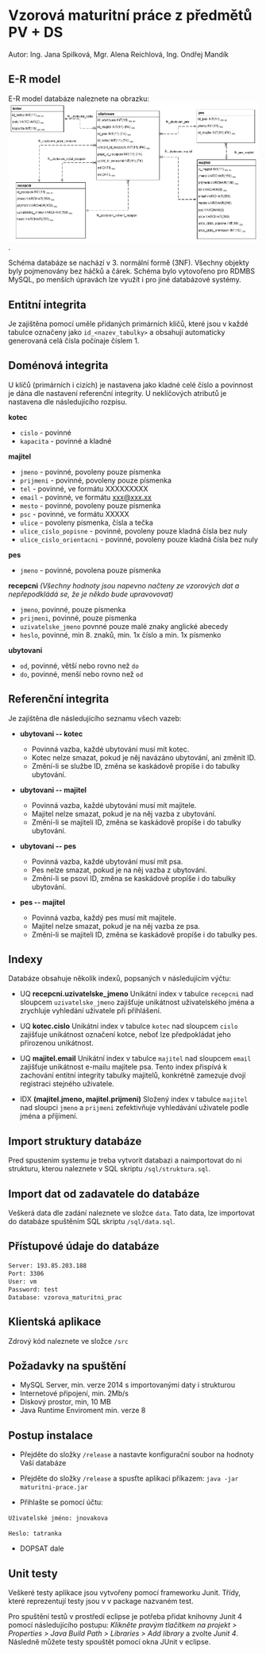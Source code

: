 # Vzorová maturitní práce z předmětů PV + DS
Autor: Ing. Jana Spilková, Mgr. Alena Reichlová, Ing. Ondřej Mandík


## E-R model
E-R model databáze naleznete na obrazku: ![E-R Model](doc/er.png). 

Schéma databáze se nachází v 3. normální formě (3NF). Všechny objekty byly pojmenovány bez háčků a čárek. Schéma bylo vytovořeno pro RDMBS MySQL, po menších úpravách lze využít i pro jiné databázové systémy.

## Entitní integrita
Je zajištěna pomocí uměle přidaných primárních klíčů, které jsou v každé tabulce označeny jako `id_<nazev_tabulky>` a obsahují automaticky generovaná celá čísla počínaje číslem 1.

## Doménová integrita

U klíčů (primárních i cizích) je nastavena jako kladné celé číslo a povinnost je dána dle nastavení referenční integrity. U neklíčových atributů je nastavena dle následujícího rozpisu.

**kotec**
* `cislo` - povinné
* `kapacita` - povinné a kladné

**majitel**
* `jmeno` - povinné, povoleny pouze písmenka
* `prijmeni` - povinné, povoleny pouze písmenka
* `tel` - povinné, ve formátu XXXXXXXXX 
* `email` - povinné, ve formátu xxx@xxx.xx
* `mesto` - povinné, povoleny pouze písmenka
* `psc` - povinné, ve formátu XXXXX
* `ulice` - povoleny písmenka, čísla a tečka
* `ulice_cislo_popisne` - povinné, povoleny pouze kladná čísla bez nuly
* `ulice_cislo_orientacni` - povinné, povoleny pouze kladná čísla bez nuly

**pes**
* `jmeno` - povinné, povolena pouze písmenka

**recepcni** *(Všechny hodnoty jsou napevno načteny ze vzorových dat a nepřepodkládá se, že je někdo bude upravovovat)*
* `jmeno`, povinné, pouze písmenka
* `prijmeni`, povinné, pouze písmenka
* `uzivatelske_jmeno` povnné pouze malé znaky anglické abecedy
* `heslo`, povinné, min 8. znaků, min. 1x číslo a min. 1x písmenko

**ubytovani**
* `od`, povinné, větší nebo rovno než `do`
* `do`, povinné, menší nebo rovno než `od`
  

## Referenční integrita
Je zajištěna dle následujícího seznamu všech vazeb:

* **ubytovani -- kotec** 
	* Povinná vazba, každé ubytování musí mít kotec. 
	* Kotec nelze smazat, pokud je něj navázáno ubytování, ani změnit ID.
	* Změní-li se službe ID, změna se kaskádově propíše i do tabulky ubytování.

* **ubytovani -- majitel**
	* Povinná vazba, každé ubytování musí mít majitele. 
	* Majitel nelze smazat, pokud je na něj vazba z ubytování.
	* Změní-li se majiteli ID, změna se kaskádově propíše i do tabulky ubytování.

* **ubytovani -- pes**
	* Povinná vazba, každé ubytování musí mít psa. 
	* Pes nelze smazat, pokud je na něj vazba z ubytování.
	* Změní-li se psovi ID, změna se kaskádově propíše i do tabulky ubytování.

* **pes -- majitel**
	* Povinná vazba, každý pes musí mít majitele. 
	* Majitel nelze smazat, pokud je na něj vazba ze psa.
	* Změní-li se majiteli ID, změna se kaskádově propíše i do tabulky pes.
	

## Indexy 
Databáze obsahuje několik indexů, popsaných v následujícím výčtu:

* UQ **recepcni.uzivatelske_jmeno** Unikátní index v tabulce `recepcni` nad sloupcem `uzivatelske_jmeno` zajišťuje unikátnost uživatelského jména a zrychluje vyhledání uživatele při přihlášení.


* UQ **kotec.cislo** Unikátní index v tabulce `kotec` nad sloupcem `cislo` zajišťuje unikátnost označení kotce, neboť lze předpokládat jeho přirozenou unikátnost.


* UQ **majitel.email** Unikátní index v tabulce `majitel` nad sloupcem `email` zajišťuje unikátnost e-mailu majitele psa. Tento index přispívá k zachování entitní integrity tabulky majitelů, konkrétně zamezuje dvojí registraci stejného uživatele.


* IDX **(majitel.jmeno, majitel.prijmeni)** Složený index v tabulce `majitel` nad sloupci `jmeno` a `prijmeni` zefektivňuje vyhledávání uživatele podle jména a příjímení.

## Import struktury databáze
Pred spustenim systemu je treba vytvorit databazi a naimportovat do ni strukturu, kterou naleznete v SQL skriptu `/sql/struktura.sql`. 

## Import dat od zadavatele do databáze
Veškerá data dle zadání naleznete ve složce `data`. Tato data, lze importovat do databáze spuštěním SQL skriptu `/sql/data.sql`.

## Přístupové údaje do databáze
	Server: 193.85.203.188
	Port: 3306
	User: vm
	Password: test
	Database: vzorova_maturitni_prac

## Klientská aplikace
Zdrový kód naleznete ve složce `/src`

## Požadavky na spuštění
* MySQL Server, min. verze 2014 s importovanými daty i strukturou
* Internetové připojení, min. 2Mb/s
* Diskový prostor, min, 10 MB
* Java Runtime Enviroment min. verze 8

## Postup instalace
* Přejděte do složky `/release` a nastavte konfigurační soubor na hodnoty Vaší databáze

* Přejděte do složky `/release` a spusťte aplikaci příkazem:
`java -jar maturitni-prace.jar`

* Přihlašte se pomocí účtu:

`Uživatelské jméno: jnovakova`

`Heslo: tatranka`
	
* DOPSAT dale

## Unit testy
Veškeré testy aplikace jsou vytvořeny pomocí frameworku Junit. Třídy, které reprezentují testy jsou v v package nazvaném test. 

Pro spuštění testů v prostředí eclipse je potřeba přidat knihovny Junit 4 pomocí následujícího postupu: *Klikněte pravým tlačítkem na projekt > Properties > Java Build Path > Libraries > Add library* a zvolte *Junit 4*. Následně můžete testy spouštět pomocí okna JUnit v eclipse.